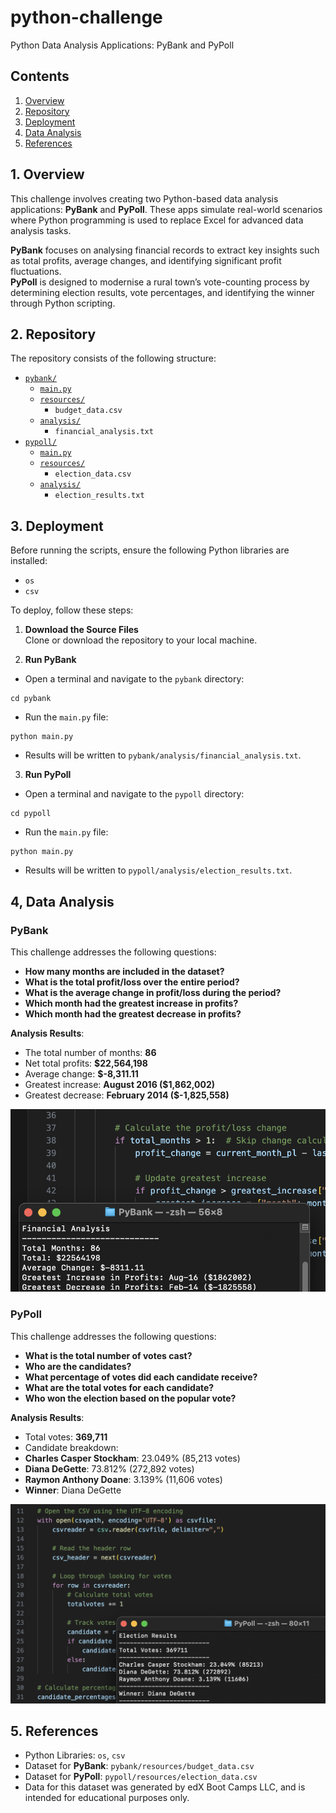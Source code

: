 # python-challenge
Python Data Analysis Applications: PyBank and PyPoll

## Contents
1. [Overview](#1-overview)  
2. [Repository](#2-repository)  
3. [Deployment](#3-deployment)  
4. [Data Analysis](#4-data-analysis)  
5. [References](#5-references)  

## 1. Overview
This challenge involves creating two Python-based data analysis applications: **PyBank** and **PyPoll**. These apps simulate real-world scenarios where Python programming is used to replace Excel for advanced data analysis tasks.  

**PyBank** focuses on analysing financial records to extract key insights such as total profits, average changes, and identifying significant profit fluctuations.  
**PyPoll** is designed to modernise a rural town’s vote-counting process by determining election results, vote percentages, and identifying the winner through Python scripting.  


## 2. Repository
The repository consists of the following structure:

- [`pybank/`](pybank)
  - [`main.py`](pybank/main.py)  
  - [`resources/`](pybank/resources)
    - `budget_data.csv`  
  - [`analysis/`](pybank/analysis)  
    - `financial_analysis.txt`  
- [`pypoll/`](pypoll)
  - [`main.py`](pypoll/main.py)  
  - [`resources/`](pypoll/resources)
    - `election_data.csv`  
  - [`analysis/`](pypoll/analysis)
    - `election_results.txt`  


## 3. Deployment
Before running the scripts, ensure the following Python libraries are installed:
- `os`
- `csv`

To deploy, follow these steps:  

1. **Download the Source Files**  
   Clone or download the repository to your local machine.  

2. **Run PyBank**

- Open a terminal and navigate to the `pybank` directory:  
```
cd pybank
```

- Run the `main.py` file:
```
python main.py
```

- Results will be written to `pybank/analysis/financial_analysis.txt`.

3. **Run PyPoll**  
- Open a terminal and navigate to the `pypoll` directory:  
```
cd pypoll
```

- Run the `main.py` file:
```
python main.py
```

- Results will be written to `pypoll/analysis/election_results.txt`.


## 4, Data Analysis

### PyBank
This challenge addresses the following questions:
- **How many months are included in the dataset?**  
- **What is the total profit/loss over the entire period?**  
- **What is the average change in profit/loss during the period?**  
- **Which month had the greatest increase in profits?**  
- **Which month had the greatest decrease in profits?**

**Analysis Results**:  
- The total number of months: **86**  
- Net total profits: **$22,564,198**  
- Average change: **$-8,311.11**  
- Greatest increase: **August 2016 ($1,862,002)**  
- Greatest decrease: **February 2014 ($-1,825,558)**  

![PyBank](images/pybank_screenshot.png)

### PyPoll
This challenge addresses the following questions:
- **What is the total number of votes cast?**  
- **Who are the candidates?**  
- **What percentage of votes did each candidate receive?**  
- **What are the total votes for each candidate?**  
- **Who won the election based on the popular vote?**

**Analysis Results**:  
- Total votes: **369,711** 
- Candidate breakdown:
- **Charles Casper Stockham**: 23.049% (85,213 votes)  
- **Diana DeGette**: 73.812% (272,892 votes)  
- **Raymon Anthony Doane**: 3.139% (11,606 votes)  
- **Winner**: Diana DeGette  

![PyPoll](images/pypoll_screenshot.png)

## 5. References
- Python Libraries: `os`, `csv`
- Dataset for **PyBank**: `pybank/resources/budget_data.csv`  
- Dataset for **PyPoll**: `pypoll/resources/election_data.csv`  
- Data for this dataset was generated by edX Boot Camps LLC, and is intended for educational purposes only.
